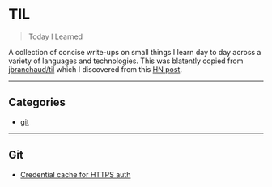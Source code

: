 # TIL

> Today I Learned

A collection of concise write-ups on small things I learn day to day across a variety of languages and technologies. This was blatently copied from [jbranchaud/til](https://github.com/jbranchaud/til) which I discovered from this [HN post](https://news.ycombinator.com/item?id=11068902).

---
## Categories 

* [git](#git)

---
## Git

* [Credential cache for HTTPS auth](git/credential-cache.md) 
